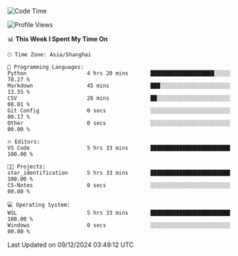 <!--START_SECTION:waka-->
![Code Time](http://img.shields.io/badge/Code%20Time-2%2C135%20hrs%2027%20mins-blue)

![Profile Views](http://img.shields.io/badge/Profile%20Views-2-blue)

📊 **This Week I Spent My Time On** 

```text
🕑︎ Time Zone: Asia/Shanghai

💬 Programming Languages: 
Python                   4 hrs 20 mins       ████████████████████░░░░░   78.27 % 
Markdown                 45 mins             ███░░░░░░░░░░░░░░░░░░░░░░   13.55 % 
CSV                      26 mins             ██░░░░░░░░░░░░░░░░░░░░░░░   08.01 % 
Git Config               0 secs              ░░░░░░░░░░░░░░░░░░░░░░░░░   00.17 % 
Other                    0 secs              ░░░░░░░░░░░░░░░░░░░░░░░░░   00.00 % 

🔥 Editors: 
VS Code                  5 hrs 33 mins       █████████████████████████   100.00 % 

🐱‍💻 Projects: 
star_identification      5 hrs 33 mins       █████████████████████████   100.00 % 
CS-Notes                 0 secs              ░░░░░░░░░░░░░░░░░░░░░░░░░   00.00 % 

💻 Operating System: 
WSL                      5 hrs 33 mins       █████████████████████████   100.00 % 
Windows                  0 secs              ░░░░░░░░░░░░░░░░░░░░░░░░░   00.00 % 
```


 Last Updated on 09/12/2024 03:49:12 UTC
<!--END_SECTION:waka-->